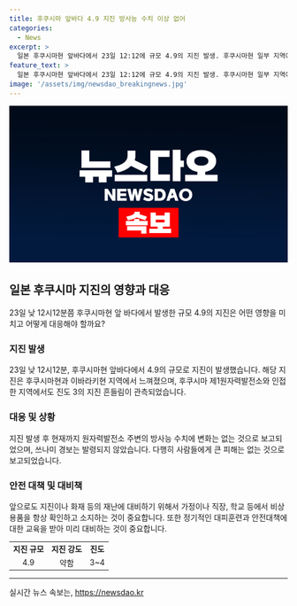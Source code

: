 ```yaml
---
title: 후쿠시마 앞바다 4.9 지진 방사능 수치 이상 없어
categories:
  - News
excerpt: >
  일본 후쿠시마현 앞바다에서 23일 12:12에 규모 4.9의 지진 발생. 후쿠시마현 일부 지역에서 진도 4의 진동 관측, 후쿠시마 제1원자력발전소 주변 방사능 수치 변화 없음. 쓰나미 경보는 발령되지 않았으며, 일본 기상청의 진도 척도는 해당 지역의 흔들림 정도를 상대적으로 수치화하는데 사용된다.
feature_text: >
  일본 후쿠시마현 앞바다에서 23일 12:12에 규모 4.9의 지진 발생. 후쿠시마현 일부 지역에서 진도 4의 진동 관측, 후쿠시마 제1원자력발전소 주변 방사능 수치 변화 없음. 쓰나미 경보는 발령되지 않았으며, 일본 기상청의 진도 척도는 해당 지역의 흔들림 정도를 상대적으로 수치화하는데 사용된다.
image: '/assets/img/newsdao_breakingnews.jpg'
---
```


<p><img src="/assets/img/newsdao_breakingnews.jpg" alt="pcversion 속보" /></p>

<h2 data-ke-size="size26">일본 후쿠시마 지진의 영향과 대응</h2>

<p data-ke-size="size16">23일 낮 12시12분쯤 후쿠시마현 앞 바다에서 발생한 규모 4.9의 지진은 어떤 영향을 미치고 어떻게 대응해야 할까요?</p>

<h3>지진 발생</h3>

<p data-ke-size="size16">23일 낮 12시12분, 후쿠시마현 앞바다에서 4.9의 규모로 지진이 발생했습니다. 해당 지진은 후쿠시마현과 이바라키현 지역에서 느껴졌으며, 후쿠시마 제1원자력발전소와 인접한 지역에서도 진도 3의 지진 흔들림이 관측되었습니다.</p>

<h3>대응 및 상황</h3>

<p data-ke-size="size16">지진 발생 후 현재까지 원자력발전소 주변의 방사능 수치에 변화는 없는 것으로 보고되었으며, 쓰나미 경보는 발령되지 않았습니다. 다행히 사람들에게 큰 피해는 없는 것으로 보고되었습니다.</p>

<h3>안전 대책 및 대비책</h3>

<p data-ke-size="size16">앞으로도 지진이나 화재 등의 재난에 대비하기 위해서 가정이나 직장, 학교 등에서 비상용품을 항상 확인하고 소지하는 것이 중요합니다. 또한 정기적인 대피훈련과 안전대책에 대한 교육을 받아 미리 대비하는 것이 중요합니다.</p>

<table>
  <tr>
    <td style="text-align: center; height: 17px;"><b>지진 규모</b></td>
    <td style="text-align: center; height: 17px;"><b>지진 강도</b></td>
    <td style="text-align: center; height: 17px;"><b>진도</b></td>
  </tr>
  <tr>
    <td style="text-align: center; height: 17px;">4.9</td>
    <td style="text-align: center; height: 17px;">약함</td>
    <td style="text-align: center; height: 17px;">3~4</td>
  </tr>
</table>

<hr>
실시간 뉴스 속보는, <a href="https://newsdao.kr" rel="dofollow">https://newsdao.kr</a>


